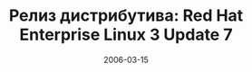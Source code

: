 ---
layout: post
title:  "Релиз дистрибутива: Red Hat Enterprise Linux 3 Update 7"
date: 2006-03-15   
---